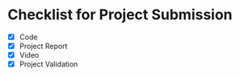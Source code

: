 # Checklist for Project Submission

- [x] Code
- [x] Project Report
- [x] Video
- [x] Project Validation